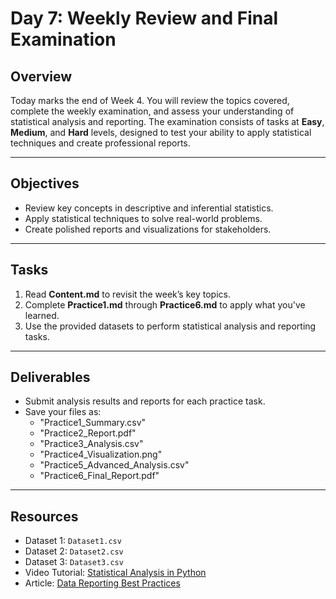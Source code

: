# Day 7: Weekly Review and Final Examination

## Overview
Today marks the end of Week 4. You will review the topics covered, complete the weekly examination, and assess your understanding of statistical analysis and reporting. The examination consists of tasks at **Easy**, **Medium**, and **Hard** levels, designed to test your ability to apply statistical techniques and create professional reports.

---

## Objectives
- Review key concepts in descriptive and inferential statistics.
- Apply statistical techniques to solve real-world problems.
- Create polished reports and visualizations for stakeholders.

---

## Tasks
1. Read **Content.md** to revisit the week’s key topics.
2. Complete **Practice1.md** through **Practice6.md** to apply what you've learned.
3. Use the provided datasets to perform statistical analysis and reporting tasks.

---

## Deliverables
- Submit analysis results and reports for each practice task.
- Save your files as:
  - "Practice1_Summary.csv"
  - "Practice2_Report.pdf"
  - "Practice3_Analysis.csv"
  - "Practice4_Visualization.png"
  - "Practice5_Advanced_Analysis.csv"
  - "Practice6_Final_Report.pdf"

---

## Resources
- Dataset 1: `Dataset1.csv`
- Dataset 2: `Dataset2.csv`
- Dataset 3: `Dataset3.csv`
- Video Tutorial: [Statistical Analysis in Python](https://www.youtube.com/results?search_query=statistical+analysis+python)
- Article: [Data Reporting Best Practices](https://towardsdatascience.com/data-reporting-best-practices)